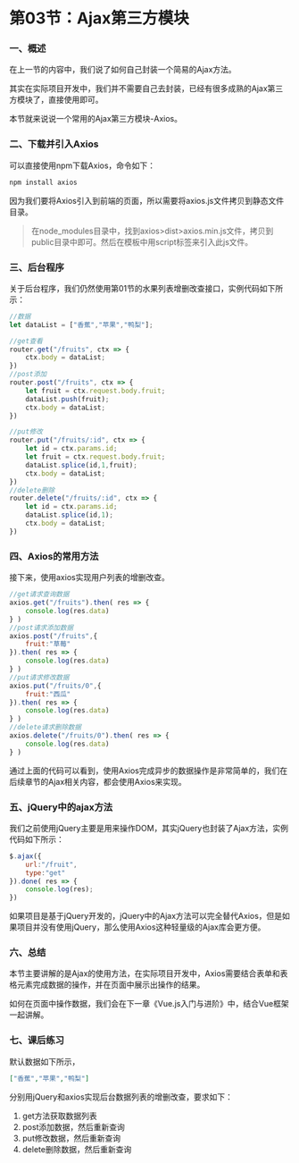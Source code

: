 # 第03节：Ajax第三方模块

### 一、概述

在上一节的内容中，我们说了如何自己封装一个简易的Ajax方法。

其实在实际项目开发中，我们并不需要自己去封装，已经有很多成熟的Ajax第三方模块了，直接使用即可。

本节就来说说一个常用的Ajax第三方模块-Axios。

### 二、下载并引入Axios

可以直接使用npm下载Axios，命令如下：

``` bash
npm install axios
```

因为我们要将Axios引入到前端的页面，所以需要将axios.js文件拷贝到静态文件目录。

> 在node_modules目录中，找到axios>dist>axios.min.js文件，拷贝到public目录中即可。然后在模板中用script标签来引入此js文件。

### 三、后台程序

关于后台程序，我们仍然使用第01节的水果列表增删改查接口，实例代码如下所示：

``` js
//数据
let dataList = ["香蕉","苹果","鸭梨"];

//get查看
router.get("/fruits", ctx => {
    ctx.body = dataList;
})
//post添加
router.post("/fruits", ctx => {
    let fruit = ctx.request.body.fruit;
    dataList.push(fruit);
    ctx.body = dataList;
})

//put修改
router.put("/fruits/:id", ctx => {
    let id = ctx.params.id;
    let fruit = ctx.request.body.fruit;
    dataList.splice(id,1,fruit);
    ctx.body = dataList;
})
//delete删除
router.delete("/fruits/:id", ctx => {
    let id = ctx.params.id;
    dataList.splice(id,1);
    ctx.body = dataList;
})
```

### 四、Axios的常用方法

接下来，使用axios实现用户列表的增删改查。

``` js
//get请求查询数据
axios.get("/fruits").then( res => {
    console.log(res.data)
} )
//post请求添加数据
axios.post("/fruits",{
    fruit:"草莓"
}).then( res => {
    console.log(res.data)
} )
//put请求修改数据
axios.put("/fruits/0",{
    fruit:"西瓜"
}).then( res => {
    console.log(res.data)
} )
//delete请求删除数据
axios.delete("/fruits/0").then( res => {
    console.log(res.data)
} )

```

通过上面的代码可以看到，使用Axios完成异步的数据操作是非常简单的，我们在后续章节的Ajax相关内容，都会使用Axios来实现。

### 五、jQuery中的ajax方法

我们之前使用jQuery主要是用来操作DOM，其实jQuery也封装了Ajax方法，实例代码如下所示：

``` js
$.ajax({
    url:"/fruit",
    type:"get"
}).done( res => {
    console.log(res);
})
```

如果项目是基于jQuery开发的，jQuery中的Ajax方法可以完全替代Axios，但是如果项目并没有使用jQuery，那么使用Axios这种轻量级的Ajax库会更方便。

### 六、总结

本节主要讲解的是Ajax的使用方法，在实际项目开发中，Axios需要结合表单和表格元素完成数据的操作，并在页面中展示出操作的结果。

如何在页面中操作数据，我们会在下一章《Vue.js入门与进阶》中，结合Vue框架一起讲解。

### 七、课后练习

默认数据如下所示，

``` json
["香蕉","苹果","鸭梨"]
```

分别用jQuery和axios实现后台数据列表的增删改查，要求如下：

1. get方法获取数据列表
2. post添加数据，然后重新查询
3. put修改数据，然后重新查询
4. delete删除数据，然后重新查询

